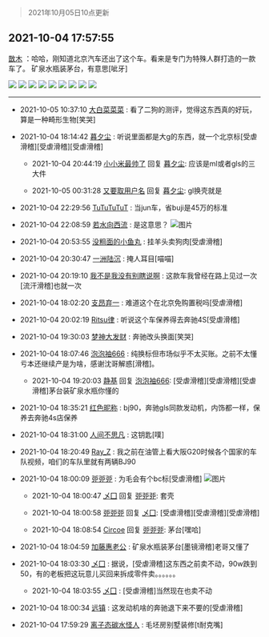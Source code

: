> 2021年10月05日10点更新
<link rel="stylesheet" href="https://cdn.jsdelivr.net/gh/taotie6/sampleJSON@main/css/photo_show.css">
<meta name="referrer" content="no-referrer" />


 ## 2021-10-04 17:57:55 

 [㪚木](https://www.coolapk.com/feed/30459596?shareKey=NGRhOGMxMDI2NTE1NjE1YWQwZGQ~) ：哈哈，刚知道北京汽车还出了这个车。看来是专门为特殊人群打造的一款车了。
矿泉水瓶装茅台，有意思[呲牙] 

<div class="album">
<img class="img-item" src="https://image.coolapk.com/feed/2021/1004/17/1081091_2f003167_1470_6916@1024x683.jpeg" />
<img class="img-item" src="https://image.coolapk.com/feed/2021/1004/17/1081091_978fb681_1470_6918@1024x683.jpeg" />
<img class="img-item" src="https://image.coolapk.com/feed/2021/1004/17/1081091_98ea8b60_1470_6919@1024x683.jpeg" />
<img class="img-item" src="https://image.coolapk.com/feed/2021/1004/17/1081091_c7bc5f10_1470_6921@1024x683.jpeg" />
<img class="img-item" src="https://image.coolapk.com/feed/2021/1004/17/1081091_3d371f86_1470_6923@1024x683.jpeg" />
<img class="img-item" src="https://image.coolapk.com/feed/2021/1004/17/1081091_e92b0720_1470_6925@1024x683.jpeg" />
<img class="img-item" src="https://image.coolapk.com/feed/2021/1004/17/1081091_d86d4b42_1470_6927@1024x683.jpeg" />
<img class="img-item" src="https://image.coolapk.com/feed/2021/1004/17/1081091_fe726f1f_1470_6929@864x1920.jpeg" />
<img class="img-item" src="https://image.coolapk.com/feed/2021/1004/17/1081091_cb27278e_1470_693@1080x1431.jpeg" />
</div>

 ------- 

- 2021-10-05 10:37:10 [大白菜菜菜](uid=2081020) : 看了二狗的测评，觉得这东西真的好玩，算是一种畸形生物[笑哭] 

- 2021-10-04 18:14:42 [暮夕尘](uid=1629367) : 听说里面都是大g的东西，就一个北京标[受虐滑稽][受虐滑稽][受虐滑稽] 

    - 2021-10-04 20:44:19 [小小米最帅了](uid=1402266) 回复 [暮夕尘](uid=1629367): 应该是ml或者gls的三大件 

    - 2021-10-05 00:31:28 [又要取用户名](uid=4165690) 回复 [暮夕尘](uid=1629367): gl换壳就是 

- 2021-10-04 22:29:56 [TuTuTuTuT](uid=1433312) : 当jun车，省buji是45万的标准 

- 2021-10-04 22:08:59 [若水向西流](uid=1707033) : 是这意思？ ![图片](https://image.coolapk.com/feed/2021/1004/22/1707033_86ad0274_6536_2811@1080x2400.jpeg)

- 2021-10-04 20:53:55 [没粗面的小鱼丸](uid=1019898) : 挂羊头卖狗肉[受虐滑稽] 

- 2021-10-04 20:30:47 [一洲陆沉](uid=889471) : 掩人耳目[喵喵] 

- 2021-10-04 20:19:10 [我不是我没有别瞎说啊](uid=2231912) : 这款车我曾经在路上见过一次[流汗滑稽]也就一次 

- 2021-10-04 18:02:20 [支昂弃一](uid=2297834) : 难道这个在北京免购置税吗[受虐滑稽] 

- 2021-10-04 20:02:19 [Ritsu律](uid=2384395) : 听说这个车保养得去奔驰4S[受虐滑稽] 

- 2021-10-04 19:30:03 [梦神大发财](uid=14296465) : 奔驰改头换面[笑哭] 

- 2021-10-04 18:07:46 [泡泡袖666](uid=2844894) : 纯换标但市场似乎不太买账。之前不太懂亏本还继续产是为啥，感谢沈哥解惑[滑稽]。 

    - 2021-10-04 19:20:03 [静基](uid=1353091) 回复 [泡泡袖666](uid=2844894): [受虐滑稽][受虐滑稽][受虐滑稽]茅台装矿泉水瓶你懂的 

- 2021-10-04 18:35:21 [红色昵称](uid=2166163) : bj90，奔驰gls同款发动机，内饰都一样，保养去奔驰4s店保养 

- 2021-10-04 18:31:00 [人间不思凡](uid=2080265) : 这钥匙[噗] 

- 2021-10-04 18:20:49 [Ray_Z](uid=2884202) : 我之前在油管上看大阪G20时候各个国家的车队视频，咱们的车队里就有两辆BJ90 

- 2021-10-04 18:00:09 [戼戼戼](uid=4044548) : 为毛会有个bc标[受虐滑稽] ![图片](https://image.coolapk.com/feed/2021/1004/18/4044548_d2a47b91_1608_6804@1080x2400.jpeg)

    - 2021-10-04 18:00:47 [乄囗](uid=759206) 回复 [戼戼戼](uid=4044548): 套壳 

    - 2021-10-04 18:00:58 [戼戼戼](uid=4044548) 回复 [乄囗](uid=759206): [受虐滑稽][受虐滑稽][受虐滑稽] 

    - 2021-10-04 18:08:54 [Circoe](uid=1123167) 回复 [戼戼戼](uid=4044548): 茅台[嘿哈] 

- 2021-10-04 18:04:59 [加藤惠老公](uid=1266680) : 矿泉水瓶装茅台[墨镜滑稽]老哥又懂了 

- 2021-10-04 18:03:30 [乄囗](uid=759206) : 据说，[受虐滑稽]这东西之前卖不动，90w跌到50，有的老板把这玩意儿买回来拆成零件卖。。。。。。 

    - 2021-10-04 18:03:55 [乄囗](uid=759206) : [受虐滑稽]当然现在也卖不动 

- 2021-10-04 18:00:34 [远镇](uid=1471248) : 这发动机啥的奔驰退下来不要的[受虐滑稽] 

- 2021-10-04 17:59:29 [离子态碳水怪人](uid=1112739) : 毛坯房别墅装修[t耐克嘴] 

